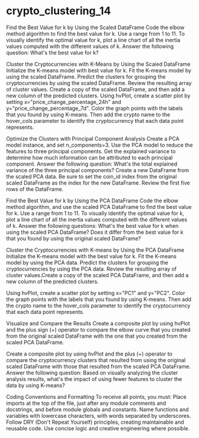 # crypto_clustering_14
Find the Best Value for k by Using the Scaled DataFrame Code the elbow method algorithm to find the best value for k. Use a range from 1 to 11. To visually identify the optimal value for k, plot a line chart of all the inertia values computed with the different values of k. Answer the following question: What's the best value for k? 


Cluster the Cryptocurrencies with K-Means by Using the Scaled DataFrame 
Initialize the K-means model with best value for k. Fit the K-means model by using the scaled DataFrame. 
Predict the clusters for grouping the cryptocurrencies by using the scaled DataFrame. Review the resulting array of cluster values. Create a copy of the scaled DataFrame, and then add a new column of the predicted clusters.
Using hvPlot, create a scatter plot by setting x="price_change_percentage_24h" and y="price_change_percentage_7d". Color the graph points with the labels that you found by using K-means. Then add the crypto name to the hover_cols parameter to identify the cryptocurrency that each data point represents.

Optimize the Clusters with Principal Component Analysis 
Create a PCA model instance, and set n_components=3. 
Use the PCA model to reduce the features to three principal components. 
Get the explained variance to determine how much information can be attributed to each principal component. 
Answer the following question: What's the total explained variance of the three principal components? 
Create a new DataFrame from the scaled PCA data. Be sure to set the coin_id index from the original scaled DataFrame as the index for the new DataFrame. Review the first five rows of the DataFrame. 

Find the Best Value for k by Using the PCA DataFrame 
Code the elbow method algorithm, and use the scaled PCA DataFrame to find the best value for k. Use a range from 1 to 11. 
To visually identify the optimal value for k, plot a line chart of all the inertia values computed with the different values of k. Answer the following questions: What's the best value for k when using the scaled PCA DataFrame? Does it differ from the best value for k that you found by using the original scaled DataFrame? 

Cluster the Cryptocurrencies with K-means by Using the PCA DataFrame 
Initialize the K-means model with the best value for k. 
Fit the K-means model by using the PCA data. 
Predict the clusters for grouping the cryptocurrencies by using the PCA data. Review the resulting array of cluster values.Create a copy of the scaled PCA DataFrame, and then add a new column of the predicted clusters. 

Using hvPlot, create a scatter plot by setting x="PC1" and y="PC2". Color the graph points with the labels that you found by using K-means. Then add the crypto name to the hover_cols parameter to identify the cryptocurrency that each data point represents. 

Visualize and Compare the Results 
Create a composite plot by using hvPlot and the plus sign (+) operator to compare the elbow curve that you created from the original scaled DataFrame with the one that you created from the scaled PCA DataFrame. 

Create a composite plot by using hvPlot and the plus (+) operator to compare the cryptocurrency clusters that resulted from using the original scaled DataFrame with those that resulted from the scaled PCA DataFrame. 
Answer the following question: Based on visually analyzing the cluster analysis results, what's the impact of using fewer features to cluster the data by using K-means? 

Coding Conventions and Formatting 
To receive all points, you must:
Place imports at the top of the file, just after any module comments and docstrings, and before module globals and constants. 
Name functions and variables with lowercase characters, with words separated by underscores. 
Follow DRY (Don't Repeat Yourself) principles, creating maintainable and reusable code. 
Use concise logic and creative engineering where possible. 

